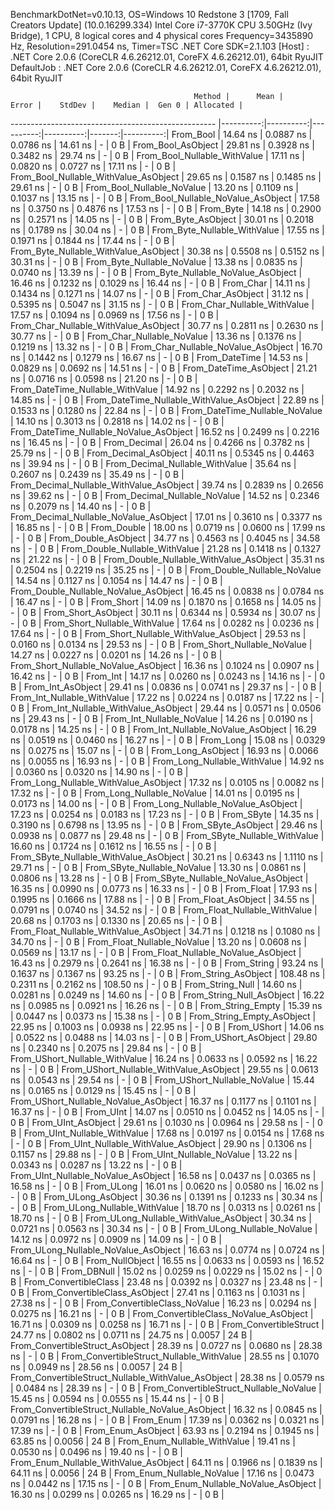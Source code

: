 
BenchmarkDotNet=v0.10.13, OS=Windows 10 Redstone 3 [1709, Fall Creators Update] (10.0.16299.334)
Intel Core i7-3770K CPU 3.50GHz (Ivy Bridge), 1 CPU, 8 logical cores and 4 physical cores
Frequency=3435890 Hz, Resolution=291.0454 ns, Timer=TSC
.NET Core SDK=2.1.103
  [Host]     : .NET Core 2.0.6 (CoreCLR 4.6.26212.01, CoreFX 4.6.26212.01), 64bit RyuJIT
  DefaultJob : .NET Core 2.0.6 (CoreCLR 4.6.26212.01, CoreFX 4.6.26212.01), 64bit RyuJIT


                                             Method |      Mean |     Error |    StdDev |    Median |  Gen 0 | Allocated |
--------------------------------------------------- |----------:|----------:|----------:|----------:|-------:|----------:|
                                          From_Bool |  14.64 ns | 0.0887 ns | 0.0786 ns |  14.61 ns |      - |       0 B |
                                 From_Bool_AsObject |  29.81 ns | 0.3928 ns | 0.3482 ns |  29.74 ns |      - |       0 B |
                       From_Bool_Nullable_WithValue |  17.11 ns | 0.0820 ns | 0.0727 ns |  17.11 ns |      - |       0 B |
              From_Bool_Nullable_WithValue_AsObject |  29.65 ns | 0.1587 ns | 0.1485 ns |  29.61 ns |      - |       0 B |
                         From_Bool_Nullable_NoValue |  13.20 ns | 0.1109 ns | 0.1037 ns |  13.15 ns |      - |       0 B |
                From_Bool_Nullable_NoValue_AsObject |  17.58 ns | 0.3750 ns | 0.4876 ns |  17.53 ns |      - |       0 B |
                                          From_Byte |  14.18 ns | 0.2900 ns | 0.2571 ns |  14.05 ns |      - |       0 B |
                                 From_Byte_AsObject |  30.01 ns | 0.2018 ns | 0.1789 ns |  30.04 ns |      - |       0 B |
                       From_Byte_Nullable_WithValue |  17.55 ns | 0.1971 ns | 0.1844 ns |  17.44 ns |      - |       0 B |
              From_Byte_Nullable_WithValue_AsObject |  30.38 ns | 0.5508 ns | 0.5152 ns |  30.31 ns |      - |       0 B |
                         From_Byte_Nullable_NoValue |  13.38 ns | 0.0835 ns | 0.0740 ns |  13.39 ns |      - |       0 B |
                From_Byte_Nullable_NoValue_AsObject |  16.46 ns | 0.1232 ns | 0.1029 ns |  16.44 ns |      - |       0 B |
                                          From_Char |  14.11 ns | 0.1434 ns | 0.1271 ns |  14.07 ns |      - |       0 B |
                                 From_Char_AsObject |  31.12 ns | 0.5395 ns | 0.5047 ns |  31.15 ns |      - |       0 B |
                       From_Char_Nullable_WithValue |  17.57 ns | 0.1094 ns | 0.0969 ns |  17.56 ns |      - |       0 B |
              From_Char_Nullable_WithValue_AsObject |  30.77 ns | 0.2811 ns | 0.2630 ns |  30.77 ns |      - |       0 B |
                         From_Char_Nullable_NoValue |  13.36 ns | 0.1376 ns | 0.1219 ns |  13.32 ns |      - |       0 B |
                From_Char_Nullable_NoValue_AsObject |  16.70 ns | 0.1442 ns | 0.1279 ns |  16.67 ns |      - |       0 B |
                                      From_DateTime |  14.53 ns | 0.0829 ns | 0.0692 ns |  14.51 ns |      - |       0 B |
                             From_DateTime_AsObject |  21.21 ns | 0.0716 ns | 0.0598 ns |  21.20 ns |      - |       0 B |
                   From_DateTime_Nullable_WithValue |  14.92 ns | 0.2292 ns | 0.2032 ns |  14.85 ns |      - |       0 B |
          From_DateTime_Nullable_WithValue_AsObject |  22.89 ns | 0.1533 ns | 0.1280 ns |  22.84 ns |      - |       0 B |
                     From_DateTime_Nullable_NoValue |  14.10 ns | 0.3013 ns | 0.2818 ns |  14.02 ns |      - |       0 B |
            From_DateTime_Nullable_NoValue_AsObject |  16.52 ns | 0.2499 ns | 0.2216 ns |  16.45 ns |      - |       0 B |
                                       From_Decimal |  26.04 ns | 0.4266 ns | 0.3782 ns |  25.79 ns |      - |       0 B |
                              From_Decimal_AsObject |  40.11 ns | 0.5345 ns | 0.4463 ns |  39.94 ns |      - |       0 B |
                    From_Decimal_Nullable_WithValue |  35.64 ns | 0.2607 ns | 0.2439 ns |  35.49 ns |      - |       0 B |
           From_Decimal_Nullable_WithValue_AsObject |  39.74 ns | 0.2839 ns | 0.2656 ns |  39.62 ns |      - |       0 B |
                      From_Decimal_Nullable_NoValue |  14.52 ns | 0.2346 ns | 0.2079 ns |  14.40 ns |      - |       0 B |
             From_Decimal_Nullable_NoValue_AsObject |  17.01 ns | 0.3610 ns | 0.3377 ns |  16.85 ns |      - |       0 B |
                                        From_Double |  18.00 ns | 0.0719 ns | 0.0600 ns |  17.99 ns |      - |       0 B |
                               From_Double_AsObject |  34.77 ns | 0.4563 ns | 0.4045 ns |  34.58 ns |      - |       0 B |
                     From_Double_Nullable_WithValue |  21.28 ns | 0.1418 ns | 0.1327 ns |  21.22 ns |      - |       0 B |
            From_Double_Nullable_WithValue_AsObject |  35.31 ns | 0.2504 ns | 0.2219 ns |  35.25 ns |      - |       0 B |
                       From_Double_Nullable_NoValue |  14.54 ns | 0.1127 ns | 0.1054 ns |  14.47 ns |      - |       0 B |
              From_Double_Nullable_NoValue_AsObject |  16.45 ns | 0.0838 ns | 0.0784 ns |  16.47 ns |      - |       0 B |
                                         From_Short |  14.09 ns | 0.1870 ns | 0.1658 ns |  14.05 ns |      - |       0 B |
                                From_Short_AsObject |  30.11 ns | 0.6344 ns | 0.5934 ns |  30.07 ns |      - |       0 B |
                      From_Short_Nullable_WithValue |  17.64 ns | 0.0282 ns | 0.0236 ns |  17.64 ns |      - |       0 B |
             From_Short_Nullable_WithValue_AsObject |  29.53 ns | 0.0160 ns | 0.0134 ns |  29.53 ns |      - |       0 B |
                        From_Short_Nullable_NoValue |  14.27 ns | 0.0227 ns | 0.0201 ns |  14.26 ns |      - |       0 B |
               From_Short_Nullable_NoValue_AsObject |  16.36 ns | 0.1024 ns | 0.0907 ns |  16.42 ns |      - |       0 B |
                                           From_Int |  14.17 ns | 0.0260 ns | 0.0243 ns |  14.16 ns |      - |       0 B |
                                  From_Int_AsObject |  29.41 ns | 0.0836 ns | 0.0741 ns |  29.37 ns |      - |       0 B |
                        From_Int_Nullable_WithValue |  17.22 ns | 0.0224 ns | 0.0187 ns |  17.22 ns |      - |       0 B |
               From_Int_Nullable_WithValue_AsObject |  29.44 ns | 0.0571 ns | 0.0506 ns |  29.43 ns |      - |       0 B |
                          From_Int_Nullable_NoValue |  14.26 ns | 0.0190 ns | 0.0178 ns |  14.25 ns |      - |       0 B |
                 From_Int_Nullable_NoValue_AsObject |  16.29 ns | 0.0519 ns | 0.0460 ns |  16.27 ns |      - |       0 B |
                                          From_Long |  15.08 ns | 0.0329 ns | 0.0275 ns |  15.07 ns |      - |       0 B |
                                 From_Long_AsObject |  16.93 ns | 0.0066 ns | 0.0055 ns |  16.93 ns |      - |       0 B |
                       From_Long_Nullable_WithValue |  14.92 ns | 0.0360 ns | 0.0320 ns |  14.90 ns |      - |       0 B |
              From_Long_Nullable_WithValue_AsObject |  17.32 ns | 0.0105 ns | 0.0082 ns |  17.32 ns |      - |       0 B |
                         From_Long_Nullable_NoValue |  14.01 ns | 0.0195 ns | 0.0173 ns |  14.00 ns |      - |       0 B |
                From_Long_Nullable_NoValue_AsObject |  17.23 ns | 0.0254 ns | 0.0183 ns |  17.23 ns |      - |       0 B |
                                         From_SByte |  14.35 ns | 0.3190 ns | 0.6798 ns |  13.95 ns |      - |       0 B |
                                From_SByte_AsObject |  29.46 ns | 0.0938 ns | 0.0877 ns |  29.48 ns |      - |       0 B |
                      From_SByte_Nullable_WithValue |  16.60 ns | 0.1724 ns | 0.1612 ns |  16.55 ns |      - |       0 B |
             From_SByte_Nullable_WithValue_AsObject |  30.21 ns | 0.6343 ns | 1.1110 ns |  29.71 ns |      - |       0 B |
                        From_SByte_Nullable_NoValue |  13.30 ns | 0.0861 ns | 0.0806 ns |  13.28 ns |      - |       0 B |
               From_SByte_Nullable_NoValue_AsObject |  16.35 ns | 0.0990 ns | 0.0773 ns |  16.33 ns |      - |       0 B |
                                         From_Float |  17.93 ns | 0.1995 ns | 0.1666 ns |  17.88 ns |      - |       0 B |
                                From_Float_AsObject |  34.55 ns | 0.0791 ns | 0.0740 ns |  34.52 ns |      - |       0 B |
                      From_Float_Nullable_WithValue |  20.68 ns | 0.1703 ns | 0.1330 ns |  20.65 ns |      - |       0 B |
             From_Float_Nullable_WithValue_AsObject |  34.71 ns | 0.1218 ns | 0.1080 ns |  34.70 ns |      - |       0 B |
                        From_Float_Nullable_NoValue |  13.20 ns | 0.0608 ns | 0.0569 ns |  13.17 ns |      - |       0 B |
               From_Float_Nullable_NoValue_AsObject |  16.43 ns | 0.2979 ns | 0.2641 ns |  16.38 ns |      - |       0 B |
                                        From_String |  93.24 ns | 0.1637 ns | 0.1367 ns |  93.25 ns |      - |       0 B |
                               From_String_AsObject | 108.48 ns | 0.2311 ns | 0.2162 ns | 108.50 ns |      - |       0 B |
                                   From_String_Null |  14.60 ns | 0.0281 ns | 0.0249 ns |  14.60 ns |      - |       0 B |
                          From_String_Null_AsObject |  16.22 ns | 0.0985 ns | 0.0921 ns |  16.26 ns |      - |       0 B |
                                  From_String_Empty |  15.39 ns | 0.0447 ns | 0.0373 ns |  15.38 ns |      - |       0 B |
                         From_String_Empty_AsObject |  22.95 ns | 0.1003 ns | 0.0938 ns |  22.95 ns |      - |       0 B |
                                        From_UShort |  14.06 ns | 0.0522 ns | 0.0488 ns |  14.03 ns |      - |       0 B |
                               From_UShort_AsObject |  29.80 ns | 0.2340 ns | 0.2075 ns |  29.84 ns |      - |       0 B |
                     From_UShort_Nullable_WithValue |  16.24 ns | 0.0633 ns | 0.0592 ns |  16.22 ns |      - |       0 B |
            From_UShort_Nullable_WithValue_AsObject |  29.55 ns | 0.0613 ns | 0.0543 ns |  29.54 ns |      - |       0 B |
                       From_UShort_Nullable_NoValue |  15.44 ns | 0.0165 ns | 0.0129 ns |  15.45 ns |      - |       0 B |
              From_UShort_Nullable_NoValue_AsObject |  16.37 ns | 0.1177 ns | 0.1101 ns |  16.37 ns |      - |       0 B |
                                          From_UInt |  14.07 ns | 0.0510 ns | 0.0452 ns |  14.05 ns |      - |       0 B |
                                 From_UInt_AsObject |  29.61 ns | 0.1030 ns | 0.0964 ns |  29.58 ns |      - |       0 B |
                       From_UInt_Nullable_WithValue |  17.68 ns | 0.0197 ns | 0.0154 ns |  17.68 ns |      - |       0 B |
              From_UInt_Nullable_WithValue_AsObject |  29.90 ns | 0.1306 ns | 0.1157 ns |  29.88 ns |      - |       0 B |
                         From_UInt_Nullable_NoValue |  13.22 ns | 0.0343 ns | 0.0287 ns |  13.22 ns |      - |       0 B |
                From_UInt_Nullable_NoValue_AsObject |  16.58 ns | 0.0437 ns | 0.0365 ns |  16.58 ns |      - |       0 B |
                                         From_ULong |  16.01 ns | 0.0620 ns | 0.0580 ns |  16.02 ns |      - |       0 B |
                                From_ULong_AsObject |  30.36 ns | 0.1391 ns | 0.1233 ns |  30.34 ns |      - |       0 B |
                      From_ULong_Nullable_WithValue |  18.70 ns | 0.0313 ns | 0.0261 ns |  18.70 ns |      - |       0 B |
             From_ULong_Nullable_WithValue_AsObject |  30.34 ns | 0.0721 ns | 0.0563 ns |  30.34 ns |      - |       0 B |
                        From_ULong_Nullable_NoValue |  14.12 ns | 0.0972 ns | 0.0909 ns |  14.09 ns |      - |       0 B |
               From_ULong_Nullable_NoValue_AsObject |  16.63 ns | 0.0774 ns | 0.0724 ns |  16.64 ns |      - |       0 B |
                                    From_NullObject |  16.55 ns | 0.0633 ns | 0.0593 ns |  16.52 ns |      - |       0 B |
                                        From_DBNull |  15.02 ns | 0.0259 ns | 0.0229 ns |  15.02 ns |      - |       0 B |
                              From_ConvertibleClass |  23.48 ns | 0.0392 ns | 0.0327 ns |  23.48 ns |      - |       0 B |
                     From_ConvertibleClass_AsObject |  27.41 ns | 0.1163 ns | 0.1031 ns |  27.38 ns |      - |       0 B |
                      From_ConvertibleClass_NoValue |  16.23 ns | 0.0294 ns | 0.0275 ns |  16.21 ns |      - |       0 B |
             From_ConvertibleClass_NoValue_AsObject |  16.71 ns | 0.0309 ns | 0.0258 ns |  16.71 ns |      - |       0 B |
                             From_ConvertibleStruct |  24.77 ns | 0.0802 ns | 0.0711 ns |  24.75 ns | 0.0057 |      24 B |
                    From_ConvertibleStruct_AsObject |  28.39 ns | 0.0727 ns | 0.0680 ns |  28.38 ns |      - |       0 B |
          From_ConvertibleStruct_Nullable_WithValue |  28.55 ns | 0.1070 ns | 0.0949 ns |  28.56 ns | 0.0057 |      24 B |
 From_ConvertibleStruct_Nullable_WithValue_AsObject |  28.38 ns | 0.0579 ns | 0.0484 ns |  28.39 ns |      - |       0 B |
            From_ConvertibleStruct_Nullable_NoValue |  15.45 ns | 0.0594 ns | 0.0555 ns |  15.44 ns |      - |       0 B |
   From_ConvertibleStruct_Nullable_NoValue_AsObject |  16.32 ns | 0.0845 ns | 0.0791 ns |  16.28 ns |      - |       0 B |
                                          From_Enum |  17.39 ns | 0.0362 ns | 0.0321 ns |  17.39 ns |      - |       0 B |
                                 From_Enum_AsObject |  63.93 ns | 0.2194 ns | 0.1945 ns |  63.85 ns | 0.0056 |      24 B |
                       From_Enum_Nullable_WithValue |  19.41 ns | 0.0530 ns | 0.0496 ns |  19.40 ns |      - |       0 B |
              From_Enum_Nullable_WithValue_AsObject |  64.11 ns | 0.1966 ns | 0.1839 ns |  64.11 ns | 0.0056 |      24 B |
                         From_Enum_Nullable_NoValue |  17.16 ns | 0.0473 ns | 0.0442 ns |  17.15 ns |      - |       0 B |
                From_Enum_Nullable_NoValue_AsObject |  16.30 ns | 0.0299 ns | 0.0265 ns |  16.29 ns |      - |       0 B |
